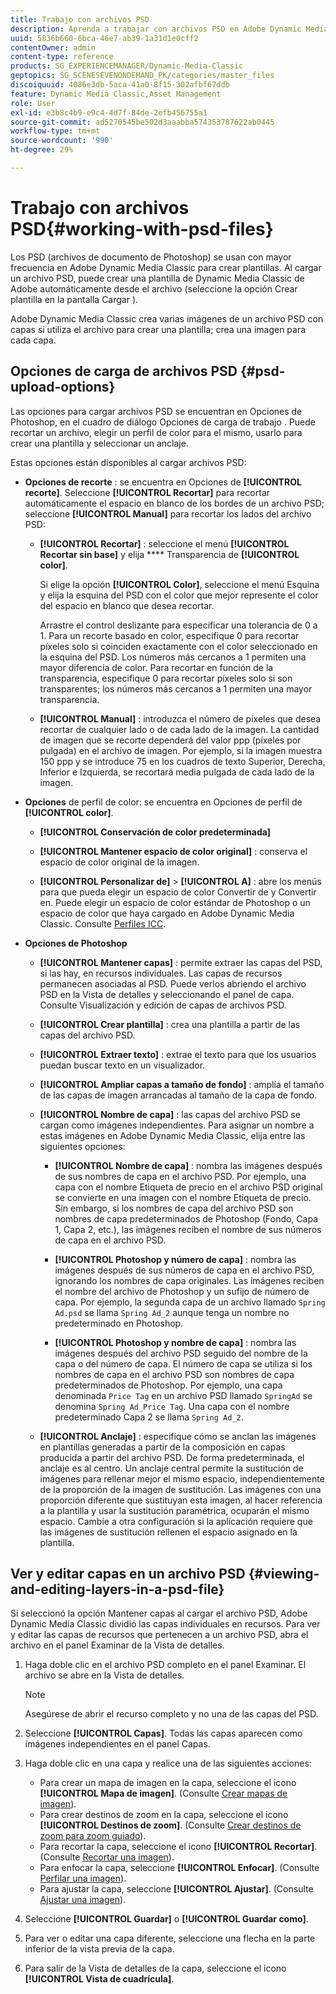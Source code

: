 ```yaml
---
title: Trabajo con archivos PSD
description: Aprenda a trabajar con archivos PSD en Adobe Dynamic Media Classic.
uuid: 5836b660-6bca-46e7-ab39-1a31d1e0cff2
contentOwner: admin
content-type: reference
products: SG_EXPERIENCEMANAGER/Dynamic-Media-Classic
geptopics: SG_SCENESEVENONDEMAND_PK/categories/master_files
discoiquuid: 4086e3db-5aca-41a0-8f15-302afbf67ddb
feature: Dynamic Media Classic,Asset Management
role: User
exl-id: e3b8c4b9-e9c4-4d7f-84de-2efb456755a1
source-git-commit: ad5270545be502d3aaabba574353787622ab0445
workflow-type: tm+mt
source-wordcount: '990'
ht-degree: 29%

---
```


# Trabajo con archivos PSD{#working-with-psd-files}

<!--   USED TO BE AN OPTION UNDER COLOR PROFILE OPTIONS * **Convert To sRGB (default)** - Converts to sRGB (Standard Red Green Blue). sRGB is the recommended color space for displaying images on web pages. -->

Los PSD (archivos de documento de Photoshop) se usan con mayor frecuencia en Adobe Dynamic Media Classic para crear plantillas. Al cargar un archivo PSD, puede crear una plantilla de Dynamic Media Classic de Adobe automáticamente desde el archivo (seleccione la opción Crear plantilla en la pantalla Cargar ).

Adobe Dynamic Media Classic crea varias imágenes de un archivo PSD con capas si utiliza el archivo para crear una plantilla; crea una imagen para cada capa.

## Opciones de carga de archivos PSD {#psd-upload-options}

Las opciones para cargar archivos PSD se encuentran en Opciones de Photoshop, en el cuadro de diálogo Opciones de carga de trabajo . Puede recortar un archivo, elegir un perfil de color para el mismo, usarlo para crear una plantilla y seleccionar un anclaje.

Estas opciones están disponibles al cargar archivos PSD:

* **Opciones de recorte** : se encuentra en Opciones de  **[!UICONTROL recorte]**. Seleccione **[!UICONTROL Recortar]** para recortar automáticamente el espacio en blanco de los bordes de un archivo PSD; seleccione **[!UICONTROL Manual]** para recortar los lados del archivo PSD:

   * **[!UICONTROL Recortar]** : seleccione el menú  **[!UICONTROL Recortar sin base]** y elija  **** Transparencia de  **[!UICONTROL color]**.

      Si elige la opción **[!UICONTROL Color]**, seleccione el menú Esquina y elija la esquina del PSD con el color que mejor represente el color del espacio en blanco que desea recortar.

      Arrastre el control deslizante para especificar una tolerancia de 0 a 1. Para un recorte basado en color, especifique 0 para recortar píxeles solo si coinciden exactamente con el color seleccionado en la esquina del PSD. Los números más cercanos a 1 permiten una mayor diferencia de color. Para recortar en función de la transparencia, especifique 0 para recortar píxeles solo si son transparentes; los números más cercanos a 1 permiten una mayor transparencia.

   * **[!UICONTROL Manual]** : introduzca el número de píxeles que desea recortar de cualquier lado o de cada lado de la imagen. La cantidad de imagen que se recorte dependerá del valor ppp (píxeles por pulgada) en el archivo de imagen. Por ejemplo, si la imagen muestra 150 ppp y se introduce 75 en los cuadros de texto Superior, Derecha, Inferior e Izquierda, se recortará media pulgada de cada lado de la imagen.

* **Opciones**  de perfil de color: se encuentra en Opciones de perfil de  **[!UICONTROL color]**.

   * **[!UICONTROL Conservación de color predeterminada]**

   * **[!UICONTROL Mantener espacio de color original]** : conserva el espacio de color original de la imagen.

   * **[!UICONTROL Personalizar de]**  >  **[!UICONTROL A]** : abre los menús para que pueda elegir un espacio de color Convertir de y Convertir en. Puede elegir un espacio de color estándar de Photoshop o un espacio de color que haya cargado en Adobe Dynamic Media Classic. Consulte [Perfiles ICC](/help/icc-profiles.md).

* **Opciones de Photoshop**

   * **[!UICONTROL Mantener capas]** : permite extraer las capas del PSD, si las hay, en recursos individuales. Las capas de recursos permanecen asociadas al PSD. Puede verlos abriendo el archivo PSD en la Vista de detalles y seleccionando el panel de capa. Consulte Visualización y edición de capas de archivos PSD.

   * **[!UICONTROL Crear plantilla]** : crea una plantilla a partir de las capas del archivo PSD.

   * **[!UICONTROL Extraer texto]** : extrae el texto para que los usuarios puedan buscar texto en un visualizador.

   * **[!UICONTROL Ampliar capas a tamaño de fondo]** : amplía el tamaño de las capas de imagen arrancadas al tamaño de la capa de fondo.

   * **[!UICONTROL Nombre de capa]** : las capas del archivo PSD se cargan como imágenes independientes. Para asignar un nombre a estas imágenes en Adobe Dynamic Media Classic, elija entre las siguientes opciones:

      * **[!UICONTROL Nombre de capa]** : nombra las imágenes después de sus nombres de capa en el archivo PSD. Por ejemplo, una capa con el nombre Etiqueta de precio en el archivo PSD original se convierte en una imagen con el nombre Etiqueta de precio. Sin embargo, si los nombres de capa del archivo PSD son nombres de capa predeterminados de Photoshop (Fondo, Capa 1, Capa 2, etc.), las imágenes reciben el nombre de sus números de capa en el archivo PSD. <!-- not their default layer names -->

      * **[!UICONTROL Photoshop y número de capa]** : nombra las imágenes después de sus números de capa en el archivo PSD, ignorando los nombres de capa originales. Las imágenes reciben el nombre del archivo de Photoshop y un sufijo de número de capa. Por ejemplo, la segunda capa de un archivo llamado `Spring Ad.psd` se llama `Spring Ad_2` aunque tenga un nombre no predeterminado en Photoshop.

      * **[!UICONTROL Photoshop y nombre de capa]** : nombra las imágenes después del archivo PSD seguido del nombre de la capa o del número de capa. El número de capa se utiliza si los nombres de capa en el archivo PSD son nombres de capa predeterminados de Photoshop. Por ejemplo, una capa denominada `Price Tag` en un archivo PSD llamado `SpringAd` se denomina `Spring Ad_Price Tag`. Una capa con el nombre predeterminado Capa 2 se llama `Spring Ad_2`.
   * **[!UICONTROL Anclaje]** : especifique cómo se anclan las imágenes en plantillas generadas a partir de la composición en capas producida a partir del archivo PSD. De forma predeterminada, el anclaje es al centro. Un anclaje central permite la sustitución de imágenes para rellenar mejor el mismo espacio, independientemente de la proporción de la imagen de sustitución. Las imágenes con una proporción diferente que sustituyan esta imagen, al hacer referencia a la plantilla y usar la sustitución paramétrica, ocuparán el mismo espacio. Cambie a otra configuración si la aplicación requiere que las imágenes de sustitución rellenen el espacio asignado en la plantilla.


## Ver y editar capas en un archivo PSD {#viewing-and-editing-layers-in-a-psd-file}

Si seleccionó la opción Mantener capas al cargar el archivo PSD, Adobe Dynamic Media Classic dividió las capas individuales en recursos. Para ver y editar las capas de recursos que pertenecen a un archivo PSD, abra el archivo en el panel Examinar de la Vista de detalles.

1. Haga doble clic en el archivo PSD completo en el panel Examinar. El archivo se abre en la Vista de detalles.

   >[!NOTE]
   >
   >Asegúrese de abrir el recurso completo y no una de las capas del PSD.

1. Seleccione **[!UICONTROL Capas]**. Todas las capas aparecen como imágenes independientes en el panel Capas.
1. Haga doble clic en una capa y realice una de las siguientes acciones:

   * Para crear un mapa de imagen en la capa, seleccione el icono **[!UICONTROL Mapa de imagen]**. (Consulte [Crear mapas de imagen](creating-image-maps.md#creating_image_maps)).
   * Para crear destinos de zoom en la capa, seleccione el icono **[!UICONTROL Destinos de zoom]**. (Consulte [Crear destinos de zoom para zoom guiado](creating-zoom-targets-guided-zoom.md#creating_zoom_targets_for_guided_zoom)).
   * Para recortar la capa, seleccione el icono **[!UICONTROL Recortar]**. (Consulte [Recortar una imagen](cropping-image.md#cropping_an_image)).
   * Para enfocar la capa, seleccione **[!UICONTROL Enfocar]**. (Consulte [Perfilar una imagen](sharpening-image.md#sharpening_an_image)).
   * Para ajustar la capa, seleccione **[!UICONTROL Ajustar]**. (Consulte [Ajustar una imagen](adjusting-image.md#adjusting_an_image)).

1. Seleccione **[!UICONTROL Guardar]** o **[!UICONTROL Guardar como]**.
1. Para ver o editar una capa diferente, seleccione una flecha en la parte inferior de la vista previa de la capa.
1. Para salir de la Vista de detalles de la capa, seleccione el icono **[!UICONTROL Vista de cuadrícula]**.
